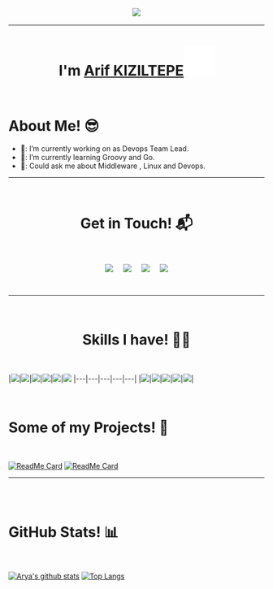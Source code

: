 <p align="center">
  <img src="https://miro.medium.com/max/2048/1*OohqW5DGh9CQS4hLY5FXzA.png" height="230"/>
</p>
<hr>
<h1 align="center">I'm <a href="https://github.com/kzltp">Arif KIZILTEPE<a><img src="https://github.com/Kathryn-Jie/Kathryn-Jie/blob/main/wave.gif" width="60px"/></h1>
<Br>
<h1>About Me! 😎</h1>

- 🔭: I’m currently working on as Devops Team Lead.
- 🌱: I’m currently learning Groovy and Go. 
- 💬: Could ask me about Middleware , Linux and Devops. 

  
<hr>
<Br>
<h1 align="center">Get in Touch! 📬</h1>
<Br>
<p align="center">
<a href="https://www.linkedin.com/in/arif-kiziltepe/" target="blank"><img align="center" src="https://img.shields.io/badge/LinkedIn-0077B5?style=for-the-badge&logo=linkedin&logoColor=white" /></a> &nbsp;&nbsp;&nbsp;  <a href="https://www.github.com/kzltp" target="blank"><img align="center" src="https://img.shields.io/badge/GitHub-100000?style=for-the-badge&logo=github&logoColor=white" /></a>    &nbsp;&nbsp;&nbsp;       <a href="mailto:kzltpsgm@gmail.com" target="blank"><img align="center" src="https://img.shields.io/badge/Gmail-D14836?style=for-the-badge&logo=gmail&logoColor=white" /></a>    &nbsp;&nbsp;&nbsp;       <a href="https://arifkiziltepe.medium.com/" target="blank"><img align="center" src="https://img.shields.io/badge/Medium-12100E?style=for-the-badge&logo=medium&logoColor=white" /></a>
</p>
  
<Br>
<hr>
<Br>
<h1 align="center">Skills I have! 🤸‍♂</h1>
<Br>
  
|![](https://img.shields.io/badge/Docker-2CA5E0?style=for-the-badge&logo=docker&logoColor=white)|![](https://img.shields.io/badge/kubernetes-326ce5.svg?&style=for-the-badge&logo=kubernetes&logoColor=white)|![](https://img.shields.io/badge/Ansible-000000?style=for-the-badge&logo=ansible&logoColor=white)|![](https://img.shields.io/badge/Jenkins-D24939?style=for-the-badge&logo=Jenkins&logoColor=white)|![](https://img.shields.io/badge/GitLab-330F63?style=for-the-badge&logo=gitlab&logoColor=white)|![](https://img.shields.io/badge/Amazon_AWS-FF9900?style=for-the-badge&logo=amazonaws&logoColor=white)
|---|---|---|---|---|
|![](https://img.shields.io/badge/Grafana-F2F4F9?style=for-the-badge&logo=grafana&logoColor=orange&labelColor=F2F4F9)|![](https://img.shields.io/badge/Prometheus-000000?style=for-the-badge&logo=prometheus&labelColor=000000)|![](https://img.shields.io/badge/Linux-FCC624?style=for-the-badge&logo=linux&logoColor=black)|![](https://img.shields.io/badge/Shell_Script-121011?style=for-the-badge&logo=gnu-bash&logoColor=white)|![](https://img.shields.io/badge/And%20More!-yellow?style=for-the-badge)|
  
  

<Br>
<h1>Some of my Projects! 🎨</h1>
<Br>
  
[![ReadMe Card](https://github-readme-stats.vercel.app/api/pin/?username=kzltp&repo=ArkTracker)](https://github.com/kzltp/ArkTracker)
[![ReadMe Card](https://github-readme-stats.vercel.app/api/pin/?username=kzltp&repo=Tlog-Parser)](https://github.com/kzltp/Tlog-Parser)
<Br>
<hr>
<Br>

<Br>
<h1>GitHub Stats! 📊</h1>
<Br>
  
[![Arya's github stats](https://github-readme-stats.vercel.app/api?username=kzltp&show_icons=true&theme=merko)](https://github.com/kzltp/github-readme-stats) [![Top Langs](https://github-readme-stats.vercel.app/api/top-langs/?username=kzltp&layout=compact&theme=merko)](https://github.com/kzltp/github-readme-stats)

 

  
